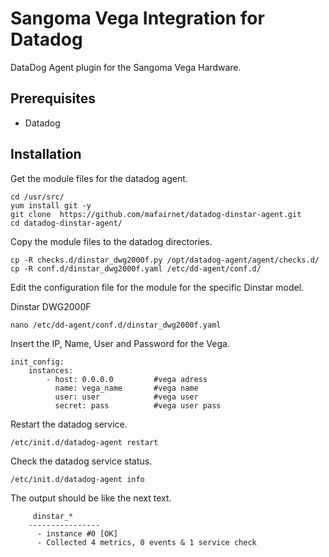 Sangoma Vega Integration for Datadog
===================

DataDog Agent plugin for the Sangoma Vega Hardware.

Prerequisites
-----------
- Datadog

Installation
-----------

Get the module files for the datadog agent.

```
cd /usr/src/
yum install git -y
git clone  https://github.com/mafairnet/datadog-dinstar-agent.git
cd datadog-dinstar-agent/
```

Copy the module files to the datadog directories.

```
cp -R checks.d/dinstar_dwg2000f.py /opt/datadog-agent/agent/checks.d/
cp -R conf.d/dinstar_dwg2000f.yaml /etc/dd-agent/conf.d/
```

Edit the configuration file for the module for the specific Dinstar model.

Dinstar DWG2000F
```
nano /etc/dd-agent/conf.d/dinstar_dwg2000f.yaml
```

Insert the IP, Name, User and Password for the Vega.

```
init_config:
	instances:
		- host: 0.0.0.0         #vega adress
          name: vega_name       #vega name
          user: user            #vega user
          secret: pass          #vega user pass
```

Restart  the datadog service.

```
/etc/init.d/datadog-agent restart
```

Check the datadog service status.

```
/etc/init.d/datadog-agent info
```

The output should be like the next text.

```
     dinstar_*
    ----------------
      - instance #0 [OK]
      - Collected 4 metrics, 0 events & 1 service check

```